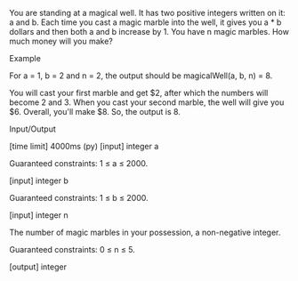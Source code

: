 You are standing at a magical well. It has two positive integers written on it: a and b. Each time you cast a magic marble into the well, it gives you a * b dollars and then both a and b increase by 1. You have n magic marbles. How much money will you make?

Example

For a = 1, b = 2 and n = 2, the output should be
magicalWell(a, b, n) = 8.

You will cast your first marble and get $2, after which the numbers will become 2 and 3. When you cast your second marble, the well will give you $6. Overall, you'll make $8. So, the output is 8.

Input/Output

[time limit] 4000ms (py)
[input] integer a

Guaranteed constraints:
1 ≤ a ≤ 2000.

[input] integer b

Guaranteed constraints:
1 ≤ b ≤ 2000.

[input] integer n

The number of magic marbles in your possession, a non-negative integer.

Guaranteed constraints:
0 ≤ n ≤ 5.

[output] integer
